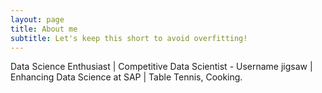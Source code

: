 ```yaml
---
layout: page
title: About me
subtitle: Let's keep this short to avoid overfitting!
---
```


Data Science Enthusiast | Competitive Data Scientist - Username jigsaw | Enhancing Data Science at SAP | Table Tennis, Cooking.
